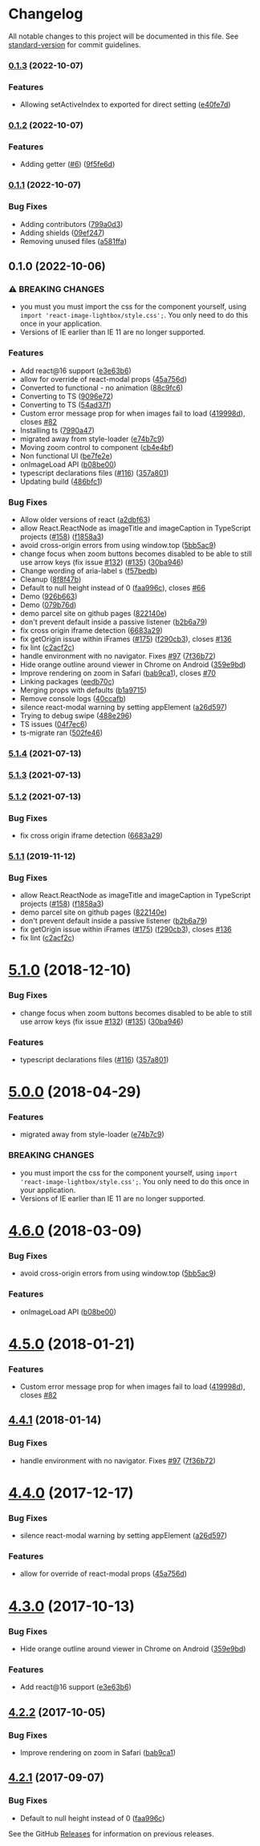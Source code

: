 # Changelog

All notable changes to this project will be documented in this file. See [standard-version](https://github.com/conventional-changelog/standard-version) for commit guidelines.

### [0.1.3](https://github.com/christopher-caldwell/react-image-lightbox/compare/v0.1.2...v0.1.3) (2022-10-07)


### Features

* Allowing setActiveIndex to exported for direct setting ([e40fe7d](https://github.com/christopher-caldwell/react-image-lightbox/commit/e40fe7d13a78254825754d909d8be1c0c39ca969))

### [0.1.2](https://github.com/christopher-caldwell/react-image-lightbox/compare/v0.1.1...v0.1.2) (2022-10-07)


### Features

* Adding getter ([#6](https://github.com/christopher-caldwell/react-image-lightbox/issues/6)) ([9f5fe6d](https://github.com/christopher-caldwell/react-image-lightbox/commit/9f5fe6d496ab2fdb9032383acbc2b4ca2e120229))

### [0.1.1](https://github.com/christopher-caldwell/react-image-lightbox/compare/v0.1.0...v0.1.1) (2022-10-07)


### Bug Fixes

* Adding contributors ([799a0d3](https://github.com/christopher-caldwell/react-image-lightbox/commit/799a0d3f5770b29a979287bbac43769419e42801))
* Adding shields ([09ef247](https://github.com/christopher-caldwell/react-image-lightbox/commit/09ef247e4a811fe7846fc709fbbb4d8d16a712f5))
* Removing unused files ([a581ffa](https://github.com/christopher-caldwell/react-image-lightbox/commit/a581ffaae01d86160f8b08166c17b9bf5691846f))

## 0.1.0 (2022-10-06)


### ⚠ BREAKING CHANGES

* you must you must import the css for the component yourself,
using `import 'react-image-lightbox/style.css';`. You only need to do this
once in your application.
* Versions of IE earlier than IE 11 are no longer supported.

### Features

* Add react@16 support ([e3e63b6](https://github.com/christopher-caldwell/react-image-lightbox/commit/e3e63b69a66590a83d913d69ea9c05f921023c1a))
* allow for override of react-modal props ([45a756d](https://github.com/christopher-caldwell/react-image-lightbox/commit/45a756d69a459a59281d4e2f90fe429402abf26a))
* Converted to functional - no animation ([88c9fc6](https://github.com/christopher-caldwell/react-image-lightbox/commit/88c9fc6c9915a2d447a8fe05e71b8a00634f7966))
* Converting to TS ([9096e72](https://github.com/christopher-caldwell/react-image-lightbox/commit/9096e7265404135f2a348036b26387605d65c086))
* Converting to TS ([54ad37f](https://github.com/christopher-caldwell/react-image-lightbox/commit/54ad37f82b4cf00196b43cfd74ec27f26d26b5a8))
* Custom error message prop for when images fail to load ([419998d](https://github.com/christopher-caldwell/react-image-lightbox/commit/419998d94d449c305a4482d576753503f8da0b63)), closes [#82](https://github.com/christopher-caldwell/react-image-lightbox/issues/82)
* Installing ts ([7990a47](https://github.com/christopher-caldwell/react-image-lightbox/commit/7990a475d28af0ff0bd2b3420a722d58431597b5))
* migrated away from style-loader ([e74b7c9](https://github.com/christopher-caldwell/react-image-lightbox/commit/e74b7c99eb4642a42631d2372b46645f044b8414))
* Moving zoom control to component ([cb4e4bf](https://github.com/christopher-caldwell/react-image-lightbox/commit/cb4e4bf0ca8d23d974ec0c709d1df335f52602ba))
* Non functional UI ([be7fe2e](https://github.com/christopher-caldwell/react-image-lightbox/commit/be7fe2eee80f949d6bac9265c927072dd5c84fbf))
* onImageLoad API ([b08be00](https://github.com/christopher-caldwell/react-image-lightbox/commit/b08be0081f2c4b99f4003105a2d1f3cfb4d0ce80))
* typescript declarations files ([#116](https://github.com/christopher-caldwell/react-image-lightbox/issues/116)) ([357a801](https://github.com/christopher-caldwell/react-image-lightbox/commit/357a801f1f799325708e36b281d332bdc73ed4b4))
* Updating build ([486bfc1](https://github.com/christopher-caldwell/react-image-lightbox/commit/486bfc1b09193b421915ece6c14e8600ad43331f))


### Bug Fixes

* Allow older versions of react ([a2dbf63](https://github.com/christopher-caldwell/react-image-lightbox/commit/a2dbf633873f72ccdeae9b57770e278a1a6167ed))
* allow React.ReactNode as imageTitle and imageCaption in TypeScript projects ([#158](https://github.com/christopher-caldwell/react-image-lightbox/issues/158)) ([f1858a3](https://github.com/christopher-caldwell/react-image-lightbox/commit/f1858a3efe25b66b850565b308688669bd7bab66))
* avoid cross-origin errors from using window.top ([5bb5ac9](https://github.com/christopher-caldwell/react-image-lightbox/commit/5bb5ac9cc06c7cb5a7447c74060c3e9c3f44fb07))
* change focus when zoom buttons becomes disabled to be able to still use arrow keys (fix issue [#132](https://github.com/christopher-caldwell/react-image-lightbox/issues/132)) ([#135](https://github.com/christopher-caldwell/react-image-lightbox/issues/135)) ([30ba946](https://github.com/christopher-caldwell/react-image-lightbox/commit/30ba9466e3b18cacf9f1647c7a3b33ae54348b2c))
* Change wording of aria-label s ([f57bedb](https://github.com/christopher-caldwell/react-image-lightbox/commit/f57bedb002ca29f8641de29cf1a08536880154ae))
* Cleanup ([8f8f47b](https://github.com/christopher-caldwell/react-image-lightbox/commit/8f8f47bf6ff613b981544d5bf79b5998de68825a))
* Default to null height instead of 0 ([faa996c](https://github.com/christopher-caldwell/react-image-lightbox/commit/faa996c1e767faa67b56118ead25ff1059bcd83f)), closes [#66](https://github.com/christopher-caldwell/react-image-lightbox/issues/66)
* Demo ([926b663](https://github.com/christopher-caldwell/react-image-lightbox/commit/926b66358e709861d9232a21b1c5873aa7183bf4))
* Demo ([079b76d](https://github.com/christopher-caldwell/react-image-lightbox/commit/079b76db182fc5bb9eb40ab6c2c7b7f54dc4f845))
* demo parcel site on github pages ([822140e](https://github.com/christopher-caldwell/react-image-lightbox/commit/822140ed665f55f664c1a5ea851f6b3aeaed31db))
* don't prevent default inside a passive listener ([b2b6a79](https://github.com/christopher-caldwell/react-image-lightbox/commit/b2b6a798671de7027635123baec8584e3fefaaf2))
* fix cross origin iframe detection ([6683a29](https://github.com/christopher-caldwell/react-image-lightbox/commit/6683a29639f0df2609849d9c71f7da0fa08a4882))
* fix getOrigin issue within iFrames ([#175](https://github.com/christopher-caldwell/react-image-lightbox/issues/175)) ([f290cb3](https://github.com/christopher-caldwell/react-image-lightbox/commit/f290cb344ac89f6359b39c0fd4ab8fe00bb36205)), closes [#136](https://github.com/christopher-caldwell/react-image-lightbox/issues/136)
* fix lint ([c2acf2c](https://github.com/christopher-caldwell/react-image-lightbox/commit/c2acf2ccd86610ad89f3af497e4eefc911da68ac))
* handle environment with no navigator. Fixes [#97](https://github.com/christopher-caldwell/react-image-lightbox/issues/97) ([7f36b72](https://github.com/christopher-caldwell/react-image-lightbox/commit/7f36b72b3ab82b3fca3de2b6d000c89a2d81d8aa))
* Hide orange outline around viewer in Chrome on Android ([359e9bd](https://github.com/christopher-caldwell/react-image-lightbox/commit/359e9bdc359a306a6be326f02632770ab6d3cf56))
* Improve rendering on zoom in Safari ([bab9ca1](https://github.com/christopher-caldwell/react-image-lightbox/commit/bab9ca146da0d9988352dd9d24b6393c911be073)), closes [#70](https://github.com/christopher-caldwell/react-image-lightbox/issues/70)
* Linking packages ([eedb70c](https://github.com/christopher-caldwell/react-image-lightbox/commit/eedb70ced5f53fd1c59b22d4528a13f794b0d96e))
* Merging props with defaults ([b1a9715](https://github.com/christopher-caldwell/react-image-lightbox/commit/b1a9715171640f196d77731c8a37a44e0b00df19))
* Remove console logs ([40ccafb](https://github.com/christopher-caldwell/react-image-lightbox/commit/40ccafbc939f2780f578733c2b658b1bc3ba8d20))
* silence react-modal warning by setting appElement ([a26d597](https://github.com/christopher-caldwell/react-image-lightbox/commit/a26d5978b623019ff87920aeaf82f5af9c0a59bf))
* Trying to debug swipe ([488e296](https://github.com/christopher-caldwell/react-image-lightbox/commit/488e296128d1c9f227985436c40ef5b18d3a40ef))
* TS issues ([04f7ec6](https://github.com/christopher-caldwell/react-image-lightbox/commit/04f7ec6548c3b6af083a751025c4a9f3d230e54f))
* ts-migrate ran ([502fe46](https://github.com/christopher-caldwell/react-image-lightbox/commit/502fe46defda0c067d57b1ef474ddecb34776c5b))

### [5.1.4](https://github.com/frontend-collective/react-image-lightbox/compare/v5.1.3...v5.1.4) (2021-07-13)

### [5.1.3](https://github.com/frontend-collective/react-image-lightbox/compare/v5.1.2...v5.1.3) (2021-07-13)

### [5.1.2](https://github.com/frontend-collective/react-image-lightbox/compare/v5.1.1...v5.1.2) (2021-07-13)


### Bug Fixes

* fix cross origin iframe detection ([6683a29](https://github.com/frontend-collective/react-image-lightbox/commit/6683a29639f0df2609849d9c71f7da0fa08a4882))

### [5.1.1](https://github.com/frontend-collective/react-image-lightbox/compare/v5.1.0...v5.1.1) (2019-11-12)


### Bug Fixes

* allow React.ReactNode as imageTitle and imageCaption in TypeScript projects ([#158](https://github.com/frontend-collective/react-image-lightbox/issues/158)) ([f1858a3](https://github.com/frontend-collective/react-image-lightbox/commit/f1858a3efe25b66b850565b308688669bd7bab66))
* demo parcel site on github pages ([822140e](https://github.com/frontend-collective/react-image-lightbox/commit/822140ed665f55f664c1a5ea851f6b3aeaed31db))
* don't prevent default inside a passive listener ([b2b6a79](https://github.com/frontend-collective/react-image-lightbox/commit/b2b6a798671de7027635123baec8584e3fefaaf2))
* fix getOrigin issue within iFrames ([#175](https://github.com/frontend-collective/react-image-lightbox/issues/175)) ([f290cb3](https://github.com/frontend-collective/react-image-lightbox/commit/f290cb344ac89f6359b39c0fd4ab8fe00bb36205)), closes [#136](https://github.com/frontend-collective/react-image-lightbox/issues/136)
* fix lint ([c2acf2c](https://github.com/frontend-collective/react-image-lightbox/commit/c2acf2ccd86610ad89f3af497e4eefc911da68ac))

<a name="5.1.0"></a>

# [5.1.0](https://github.com/frontend-collective/react-image-lightbox/compare/v5.0.0...v5.1.0) (2018-12-10)

### Bug Fixes

- change focus when zoom buttons becomes disabled to be able to still use arrow keys (fix issue [#132](https://github.com/frontend-collective/react-image-lightbox/issues/132)) ([#135](https://github.com/frontend-collective/react-image-lightbox/issues/135)) ([30ba946](https://github.com/frontend-collective/react-image-lightbox/commit/30ba946))

### Features

- typescript declarations files ([#116](https://github.com/frontend-collective/react-image-lightbox/issues/116)) ([357a801](https://github.com/frontend-collective/react-image-lightbox/commit/357a801))

<a name="5.0.0"></a>

# [5.0.0](https://github.com/frontend-collective/react-image-lightbox/compare/v4.6.0...v5.0.0) (2018-04-29)

### Features

- migrated away from style-loader ([e74b7c9](https://github.com/frontend-collective/react-image-lightbox/commit/e74b7c9))

### BREAKING CHANGES

- you must import the css for the component yourself,
  using `import 'react-image-lightbox/style.css';`. You only need to do this
  once in your application.
- Versions of IE earlier than IE 11 are no longer supported.

<a name="4.6.0"></a>

# [4.6.0](https://github.com/frontend-collective/react-image-lightbox/compare/v4.5.0...v4.6.0) (2018-03-09)

### Bug Fixes

- avoid cross-origin errors from using window.top ([5bb5ac9](https://github.com/frontend-collective/react-image-lightbox/commit/5bb5ac9))

### Features

- onImageLoad API ([b08be00](https://github.com/frontend-collective/react-image-lightbox/commit/b08be00))

<a name="4.5.0"></a>

# [4.5.0](https://github.com/frontend-collective/react-image-lightbox/compare/v4.4.1...v4.5.0) (2018-01-21)

### Features

- Custom error message prop for when images fail to load ([419998d](https://github.com/frontend-collective/react-image-lightbox/commit/419998d)), closes [#82](https://github.com/frontend-collective/react-image-lightbox/issues/82)

<a name="4.4.1"></a>

## [4.4.1](https://github.com/frontend-collective/react-image-lightbox/compare/v4.4.0...v4.4.1) (2018-01-14)

### Bug Fixes

- handle environment with no navigator. Fixes [#97](https://github.com/frontend-collective/react-image-lightbox/issues/97) ([7f36b72](https://github.com/frontend-collective/react-image-lightbox/commit/7f36b72))

<a name="4.4.0"></a>

# [4.4.0](https://github.com/frontend-collective/react-image-lightbox/compare/v4.3.0...v4.4.0) (2017-12-17)

### Bug Fixes

- silence react-modal warning by setting appElement ([a26d597](https://github.com/frontend-collective/react-image-lightbox/commit/a26d597))

### Features

- allow for override of react-modal props ([45a756d](https://github.com/frontend-collective/react-image-lightbox/commit/45a756d))

<a name="4.3.0"></a>

# [4.3.0](https://github.com/frontend-collective/react-image-lightbox/compare/v4.2.2...v4.3.0) (2017-10-13)

### Bug Fixes

- Hide orange outline around viewer in Chrome on Android ([359e9bd](https://github.com/frontend-collective/react-image-lightbox/commit/359e9bd))

### Features

- Add react@16 support ([e3e63b6](https://github.com/frontend-collective/react-image-lightbox/commit/e3e63b6))

<a name="4.2.2"></a>

## [4.2.2](https://github.com/frontend-collective/react-image-lightbox/compare/v4.2.1...v4.2.2) (2017-10-05)

### Bug Fixes

- Improve rendering on zoom in Safari ([bab9ca1](https://github.com/frontend-collective/react-image-lightbox/commit/bab9ca1))

<a name="4.2.1"></a>

## [4.2.1](https://github.com/frontend-collective/react-image-lightbox/compare/v4.1.0...v4.2.1) (2017-09-07)

### Bug Fixes

- Default to null height instead of 0 ([faa996c](https://github.com/frontend-collective/react-image-lightbox/commit/faa996c))

See the GitHub [Releases](https://github.com/frontend-collective/react-image-lightbox/releases) for information on previous releases.
